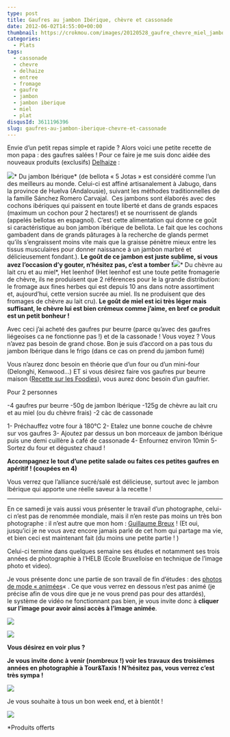 ```yaml
---
type: post
title: Gaufres au jambon Ibérique, chèvre et cassonade
date: 2012-06-02T14:55:00+00:00
thumbnail: https://crokmou.com/images/20120528_gaufre_chevre_miel_jambon_hyberique_cassonade_0011.jpg
categories:
  - Plats
tags:
  - cassonade
  - chevre
  - delhaize
  - entree
  - fromage
  - gaufre
  - jambon
  - jambon iberique
  - miel
  - plat
disqusId: 3611196396
slug: gaufres-au-jambon-iberique-chevre-et-cassonade
---
```


Envie d’un petit repas simple et rapide ? Alors voici une petite recette de mon papa : des gaufres salées ! Pour ce faire je me suis donc aidée des nouveaux produits (exclusifs) [Delhaize](http://fr.delhaize.be/fr-BE) :

![](http://1.bp.blogspot.com/-jsga2Hfaj14/T8oJQHWxwpI/AAAAAAAACds/x2IBBQwxbrI/s1600/image002.jpg)*   Du jambon Ibérique* (de bellota « 5 Jotas » est considéré comme l’un des meilleurs au monde. Celui-ci est affiné artisanalement à Jabugo, dans la province de Huelva (Andalousie), suivant les méthodes traditionnelles de la famille Sánchez Romero Carvajal.  Ces jambons sont élaborés avec des cochons ibériques qui paissent en toute liberté et dans de grands espaces (maximum un cochon pour 2 hectares!) et se nourrissent de glands (appelés bellotas en espagnol). C’est cette alimentation qui donne ce goût si caractéristique au bon jambon ibérique de bellota. Le fait que les cochons gambadent dans de grands pâturages à la recherche de glands permet qu’ils s’engraissent moins vite mais que la graisse pénètre mieux entre les tissus musculaires pour donner naissance à un jambon marbré et délicieusement fondant.). **Le goût de ce jambon est juste sublime, si vous avez l’occasion d’y gouter, n’hésitez pas, c’est a tomber !**![](http://3.bp.blogspot.com/-sr5IbCoaEEE/T8oJQpWJz0I/AAAAAAAACdw/4v4DGKwvt_Y/s1600/image004.jpg)*   Du chèvre au lait cru et au miel*, Het leenhof (Het leenhof est une toute petite fromagerie de chèvre, ils ne produisent que 2 références pour le la grande distribution: le fromage aux fines herbes qui est depuis 10 ans dans notre assortiment et, aujourd’hui, cette version sucrée au miel. Ils ne produisent que des fromages de chèvre au lait cru). **Le goût de miel est ici très léger mais suffisant, le chèvre lui est bien crémeux comme j’aime, en bref ce produit est un petit bonheur !**

Avec ceci j’ai acheté des gaufres pur beurre (parce qu’avec des gaufres liégeoises ca ne fonctionne pas !) et de la cassonade ! Vous voyez ? Vous n’avez pas besoin de grand chose. Bon je suis d’accord on a pas tous du jambon Ibérique dans le frigo (dans ce cas on prend du jambon fumé)

Vous n’aurez donc besoin en théorie que d’un four ou d’un mini-four (Delonghi, Kenwood…) ET si vous désirez faire vos gaufres pur beurre maison ([Recette sur les Foodies](http://www.lesfoodies.com/melayers/recette/gaufres-au-beurre)), vous aurez donc besoin d’un gaufrier.

<div>Pour 2 personnes

-4 gaufres pur beurre
-50g de jambon Ibérique
-125g de chèvre au lait cru et au miel (ou du chèvre frais)
-2 càc de cassonade

1- Préchauffez votre four à 180°C
2- Etalez une bonne couche de chèvre sur vos gaufres
3- Ajoutez par dessus un bon morceaux de jambon Ibérique puis une demi cuillère à café de cassonade
4- Enfournez environ 10min
5- Sortez du four et dégustez chaud !

</div>

**Accompagnez le tout d’une petite salade ou faites ces petites gaufres en apéritif ! (coupées en 4)**

Vous verrez que l’alliance sucré/salé est délicieuse, surtout avec le jambon Ibérique qui apporte une réelle saveur à la recette !

__________

En ce samedi je vais aussi vous présenter le travail d’un photographe, celui-ci n’est pas de renommée mondiale, mais il n’en reste pas moins un très bon photographe : il n’est autre que mon hom : [Guillaume Breux](http://guillaumebreux.com/) ! (Et oui, jusqu’ici je ne vous avez encore jamais parlé de cet hom qui partage ma vie, et bien ceci est maintenant fait (du moins une petite partie ! )

Celui-ci termine dans quelques semaine ses études et notamment ses trois années de photographie à l’HELB (Ecole Bruxelloise en technique de l’image photo et video).

Je vous présente donc une partie de son travail de fin d’études : des [photos de mode « animées](http://guillaumebreux.com/premices.html)« . Ce que vous verrez en dessous n’est pas animé (je précise afin de vous dire que je ne vous prend pas pour des attardés), le système de vidéo ne fonctionnant pas bien, je vous invite donc à **cliquer sur l’image pour avoir ainsi accès à l’image animée**.

[![](http://4.bp.blogspot.com/-24CeylYObWk/T8oSygKMspI/AAAAAAAACec/eGld0cs1XuI/s640/385759_232796666825072_231874570250615_354754_177360104_n.jpg)](http://guillaumebreux.com/template/imagesanimees/serie_1_1_def.mp4)

[![](http://1.bp.blogspot.com/-roxsT1bfwVA/T8oSzl7mvmI/AAAAAAAACek/tejwvKCZwW4/s640/547729_232796716825067_155368329_n.jpg)](http://guillaumebreux.com/template/imagesanimees/serie_1_5_def.mp4)

**Vous désirez en voir plus ?**

**Je vous invite donc à venir (nombreux !) voir les travaux des troisièmes années en photographie à Tour&Taxis ! N’hésitez pas, vous verrez c’est très sympa !**

![](http://3.bp.blogspot.com/-ES3gALW4MNk/T8oUVdd16uI/AAAAAAAACes/TxM5IFJq9nE/s1600/Invitations.jpg)

Je vous souhaite à tous un bon week end, et à bientôt !

![](http://4.bp.blogspot.com/-2bLosyMFac4/TxhFg0sR2dI/AAAAAAAABec/Mzg1OnlXUmM/s1600/Signature+copie.jpg)

*Produits offerts